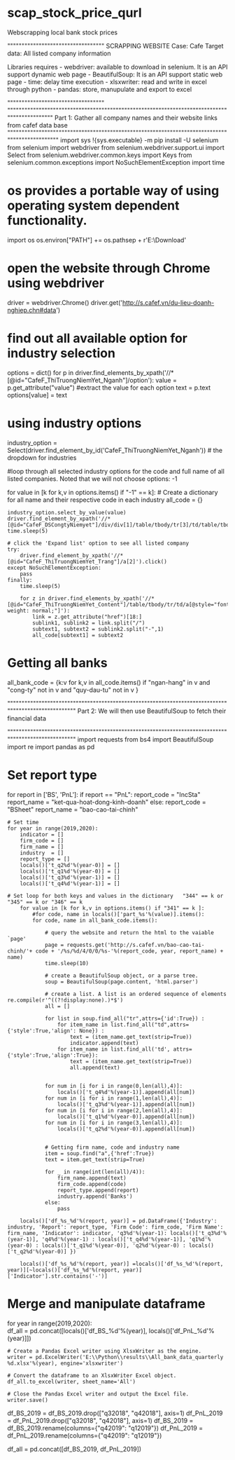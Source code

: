 # scap_stock_price_qurl
Webscrapping local bank stock prices


""""""""""""""""""""""""""""""""""
SCRAPPING WEBSITE
Case: Cafe
Target data: All listed company information 


Libraries requires
    - webdriver: available to download in selenium. It is an API support dynamic web page
    - BeautifulSoup: It is an API support static web page
    - time: delay time execution
    - xlsxwriter: read and write in excel through python
    - pandas: store, manupulate and export to excel
    
""""""""""""""""""""""""""""""""""
"""""""""""""""""""""""""""""""""""""""""""""""""""""""""""""""""""""""""""""""""""""""""""""
    Part 1:
    Gather all company names and their website links from cafef data base
"""""""""""""""""""""""""""""""""""""""""""""""""""""""""""""""""""""""""""""""""""""""""""""""
import sys
!{sys.executable} -m pip install -U selenium
from selenium import webdriver
from selenium.webdriver.support.ui import Select
from selenium.webdriver.common.keys import Keys
from selenium.common.exceptions import NoSuchElementException
import time


# os provides a portable way of using operating system dependent functionality.
import os
os.environ["PATH"] += os.pathsep + r'E:\Download'

# open the website through Chrome using webdriver
driver = webdriver.Chrome()
driver.get('http://s.cafef.vn/du-lieu-doanh-nghiep.chn#data')

# find out all available option for industry selection
options = dict()
for p in driver.find_elements_by_xpath('//*[@id="CafeF_ThiTruongNiemYet_Nganh"]/option'):
    value = p.get_attribute("value")  #extract the value for each option
    text = p.text
    options[value] = text
    
# using industry options
industry_option = Select(driver.find_element_by_id('CafeF_ThiTruongNiemYet_Nganh'))   # the dropdown for industries

#loop through all selected industry options for the code and full name of all listed companies. Noted that we will not choose options: -1    

for value in [k for k,v in options.items() if "-1" == k]:
    # Create a dictionary for all name and their respective code in each industry
    all_code = {}
    
    industry_option.select_by_value(value)
    driver.find_element_by_xpath('//*[@id="CafeF_DSCongtyNiemyet"]/div/div[1]/table/tbody/tr[3]/td/table/tbody/tr[2]/td[3]/img').click()
    time.sleep(5)
    
    # click the 'Expand list' option to see all listed company 
    try:
        driver.find_element_by_xpath('//*[@id="CafeF_ThiTruongNiemYet_Trang"]/a[2]').click()  
    except NoSuchElementException:
        pass
    finally:
        time.sleep(5) 
    
        for z in driver.find_elements_by_xpath('//*[@id="CafeF_ThiTruongNiemYet_Content"]/table/tbody/tr/td/a[@style="font-weight: normal;"]'):
            link = z.get_attribute("href")[18:]
            sublink1, sublink2 = link.split("/")
            subtext1, subtext2 = sublink2.split("-",1)
            all_code[subtext1] = subtext2
            
# Getting all banks
all_bank_code = {k:v for k,v in all_code.items() if "ngan-hang" in v and "cong-ty" not in v and "quy-dau-tu" not in v }

"""""""""""""""""""""""""""""""""""""""""""""""""""""""""""""""""""""""""""""""""""""""""""""""""""""
    Part 2:
    We will then use BeautifulSoup to fetch their financial data

"""""""""""""""""""""""""""""""""""""""""""""""""""""""""""""""""""""""""""""""""""""""""""""""""""""
import requests
from bs4 import BeautifulSoup
import re
import pandas as pd

# Set report type

for report in ['BS', 'PnL']:
    if report == "PnL": 
        report_code = "IncSta"
        report_name = "ket-qua-hoat-dong-kinh-doanh"
    else:
        report_code = "BSheet"
        report_name = "bao-cao-tai-chinh"     
   
    # Set time       
    for year in range(2019,2020): 
        indicator = []
        firm_code = []
        firm_name = []
        industry  = []
        report_type = []
        locals()['t_q2%d'%(year-0)] = []
        locals()['t_q1%d'%(year-0)] = []
        locals()['t_q3%d'%(year-1)] = []
        locals()['t_q4%d'%(year-1)] = []
        
    # Set loop for both keys and values in the dictionary   "344" == k or "345" == k or "346" == k
        for value in [k for k,v in options.items() if "341" == k ]:
            #for code, name in locals()['part_%s'%(value)].items():
            for code, name in all_bank_code.items():
                
                # query the website and return the html to the vaiable `page'
                page = requests.get('http://s.cafef.vn/bao-cao-tai-chinh/'+ code + '/%s/%d/4/0/0/%s-'%(report_code, year, report_name) + name)  
                time.sleep(10)
                
                # create a BeautifulSoup object, or a parse tree.
                soup = BeautifulSoup(page.content, 'html.parser')
                   
                # create a list. A list is an ordered sequence of elements re.compile(r'^((?!display:none).)*$')
                all = []

                for list in soup.find_all("tr",attrs={'id':True}) :
                    for item_name in list.find_all("td",attrs={'style':True,'align': None}) :
                        text = (item_name.get_text(strip=True)) 
                        indicator.append(text)
                    for item_name in list.find_all('td', attrs={'style':True,'align':True}):
                        text = (item_name.get_text(strip=True)) 
                        all.append(text)
                        
               
                for num in [i for i in range(0,len(all),4)]:
                    locals()['t_q4%d'%(year-1)].append(all[num])       
                for num in [i for i in range(1,len(all),4)]:
                    locals()['t_q3%d'%(year-1)].append(all[num])  
                for num in [i for i in range(2,len(all),4)]:
                    locals()['t_q1%d'%(year-0)].append(all[num])  
                for num in [i for i in range(3,len(all),4)]:
                    locals()['t_q2%d'%(year-0)].append(all[num]) 
                    

                # Getting firm name, code and industry name 
                item = soup.find("a",{'href':True})
                text = item.get_text(strip=True)
            
                for _ in range(int(len(all)/4)):
                    firm_name.append(text)
                    firm_code.append(code)
                    report_type.append(report)
                    industry.append('Banks')
                else:
                    pass
        
        locals()['df_%s_%d'%(report, year)] = pd.DataFrame({'Industry': industry, 'Report': report_type, 'Firm Code': firm_code, 'Firm Name': firm_name, 'Indicator': indicator, 'q3%d'%(year-1): locals()['t_q3%d'%(year-1)], 'q4%d'%(year-1) : locals()['t_q4%d'%(year-1)], 'q1%d'%(year-0) : locals()['t_q1%d'%(year-0)], 'q2%d'%(year-0) : locals()['t_q2%d'%(year-0)] })
        
        locals()['df_%s_%d'%(report, year)] =locals()['df_%s_%d'%(report, year)][~locals()['df_%s_%d'%(report, year)]['Indicator'].str.contains('-')]
        
# Merge and manipulate dataframe 


for year in range(2019,2020):     
    df_all = pd.concat([locals()['df_BS_%d'%(year)], locals()['df_PnL_%d'%(year)]])

    # Create a Pandas Excel writer using XlsxWriter as the engine.
    writer = pd.ExcelWriter('E:\\Python\\results\\All_bank_data_quarterly %d.xlsx'%(year), engine='xlsxwriter')

    # Convert the dataframe to an XlsxWriter Excel object.
    df_all.to_excel(writer, sheet_name='All')

    # Close the Pandas Excel writer and output the Excel file.
    writer.save()

df_BS_2019 = df_BS_2019.drop(["q32018", "q42018"], axis=1)
df_PnL_2019 = df_PnL_2019.drop(["q32018", "q42018"], axis=1)
df_BS_2019 = df_BS_2019.rename(columns={"q42019": "q12019"})
df_PnL_2019  = df_PnL_2019.rename(columns={"q42019": "q12019"})

df_all = pd.concat([df_BS_2019, df_PnL_2019])    
    
    
    
    
    
    
